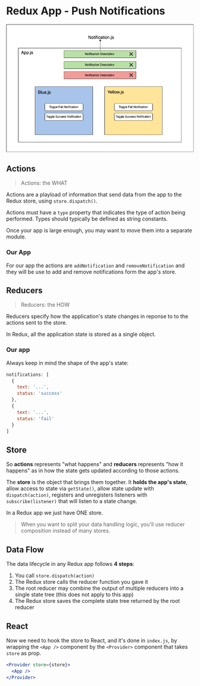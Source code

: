 # Redux App - Push Notifications

![App Design](redux-app.png)

## Actions

> Actions: the WHAT

Actions are a playload of information that send data from the app to the Redux store, using `store.dispatch()`.

Actions must have a `type` property that indicates the type of action being performed. Types should typically be defined as
string constants.

Once your app is large enough, you may want to move them into a separate module.

### Our App

For our app the actions are `addNotification` and `removeNotification` and they will be use to add and remove notifications form the app's store.

## Reducers

> Reducers: the HOW

Reducers specify how the application's state changes in reponse to to the actions sent to the store.

In Redux, all the application state is stored as a single object.

### Our app

Always keep in mind the shape of the app's state:

```js
notifications: [
  {
    text: '...',
    status: 'success'
  },
  {
    text: '...',
    status: 'fail'
  }
]
```

## Store

So **actions** represents "what happens" and **reducers** represents "how it happens" as in how the state gets updated according to those actions.

The **store** is the object that brings them together. It **holds the app's state**, allow access to state via `getState()`, allow state update with `dispatch(action)`, registers and unregisters listeners with `subscribe(listener)` that will listen to a state change.

In a Redux app we just have ONE store.

> When you want to split your data handling logic, you'll use reducer composition instead of many stores.

## Data Flow

The data lifecycle in any Redux app follows **4 steps**:

1. You call `store.dispatch(action)`
1. The Redux store calls the reducer function you gave it
1. The root reducer may combine the output of multiple reducers into a single state tree (this does not apply to this app)
1. The Redux store saves the complete state tree returned by the root reducer

## React

Now we need to hook the store to React, and it's done in `index.js`, by wrapping the `<App />` component by the `<Provider>` component that takes `store` as prop.

```jsx
<Provider store={store}>
  <App />
</Provider>
```